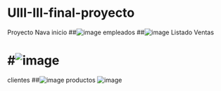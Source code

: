 # UIII-III-final-proyecto
Proyecto Nava
inicio
##![image](https://github.com/user-attachments/assets/d7bf906f-4bdd-4fd2-b85e-128682aef954)
empleados
##![image](https://github.com/user-attachments/assets/723caa2f-6d84-4000-96b2-b8ada30bf235)
Listado Ventas
# #![image](https://github.com/user-attachments/assets/0116a622-9089-4158-a0f1-95143f3e52e8)
clientes
##![image](https://github.com/user-attachments/assets/bad24573-d4e3-462f-b1ea-01c669dea31c)
productos
![image](https://github.com/user-attachments/assets/2151693e-f8a3-4944-9d52-a6f4ecfbf55f)


